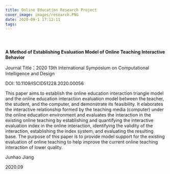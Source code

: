 ```yaml
---
title: Online Education Research Project
cover_image: images/research.PNG
date: 2020-09-1 17:12:11
tags:
---
```


<p style="text-align: center;">
<img alt="" src="https://s2.loli.net/2022/01/19/fklW2boRxTmwCHK.png" /></p>



<p style="text-align: center;">
<img alt="" src="https://s2.loli.net/2022/01/19/MCIct7Ysx8ZT64B.png"/></p>


<p style="text-align: center;">
<img alt="" src="https://s2.loli.net/2022/01/19/o471YgbKiIcH2Oq.png"/></p>


**A Method of Establishing Evaluation Model of Online Teaching Interactive Behavior**

Journal Title：2020 13th International Symposium on Computational Intelligence and Design

DOI: 10.1109/ISCID51228.2020.00056

 This paper aims to establish the online education  interaction triangle model and the online education  interaction evaluation model between the teacher, the  student, and the computer, and demonstrate its feasibility. It  elaborates the interactive relationship formed by the  teaching media (computer) under the online education  environment and evaluates the interaction in the existing  online teaching by establishing and quantifying the  interactive evaluation index in the online interaction,  identifying the validity of the interaction, establishing the  index system, and evaluating the resulting base. The purpose  of this paper is to provide model support for the existing  evaluation of online teaching to help improve the current  online teaching interaction of lower quality.

Junhao Jiang 

2020.09


